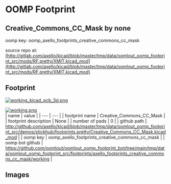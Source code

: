 # OOMP Footprint  
## Creative_Commons_CC_Mask  by none  
  
oomp key: oomp_axello_footprints_creative_commons_cc_mask  
  
source repo at: [http://gitlab.com/axello/kicad/blob/master/tmp/data/oomlout_oomp_footprint_src/mods/RF.pretty/XMIT.kicad_mod](http://gitlab.com/axello/kicad/blob/master/tmp/data/oomlout_oomp_footprint_src/mods/RF.pretty/XMIT.kicad_mod)  
## Footprint  
  
[![working_kicad_pcb_3d.png](working_kicad_pcb_3d_600.png)](working_kicad_pcb_3d.png)  
  
[![working.png](working_600.png)](working.png)  
| name | value | 
| --- | --- | 
| footprint name | Creative_Commons_CC_Mask | 
| footprint description | None | 
| number of pads | 0 | 
| github path | http://github.com/axello/kicad/blob/master/tmp/data/oomlout_oomp_footprint_src/demos/stickhub/footprints.pretty/Creative_Commons_CC_Mask.kicad_mod | 
| oomp key | oomp_axello_footprints_creative_commons_cc_mask | 
| oomp bot github | https://github.com/oomlout/oomlout_oomp_footprint_bot/tree/main/tmp/data/oomlout_oomp_footprint_src/footprints/axello_footprints_creative_commons_cc_mask/working | 
## Images  
